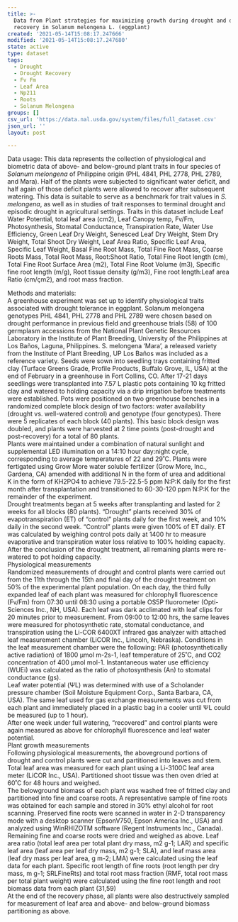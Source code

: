 ```yaml
---
title: >-
  Data from Plant strategies for maximizing growth during drought and drought
  recovery in Solanum melongena L. (eggplant)
created: '2021-05-14T15:08:17.247666'
modified: '2021-05-14T15:08:17.247680'
state: active
type: dataset
tags:
  - Drought
  - Drought Recovery
  - Fv Fm
  - Leaf Area
  - Np211
  - Roots
  - Solanum Melongena
groups: []
csv_url: 'https://data.nal.usda.gov/system/files/full_dataset.csv'
json_url: ''
layout: post

---
```

<p>Data usage: This data represents the collection of physiological and biometric data of above- and below-ground plant traits in four species of <em>Solanum</em> <em>melongena</em> of Philippine origin (PHL 4841, PHL 2778, PHL 2789, and Mara). Half of the plants were subjected to significant water deficit, and half again of those deficit plants were allowed to recover after subsequent watering. This data is suitable to serve as a benchmark for trait values in <em>S. melongena</em>, as well as in studies of trait responses to terminal drought and episodic drought in agricultural settings. Traits in this dataset include Leaf Water Potential, total leaf area (cm2), Leaf Canopy temp, Fv/Fm, Photosynthesis, Stomatal Conductance, Transpiration Rate, Water Use Efficiency, Green Leaf Dry Weight, Senesced Leaf Dry Weight, Stem Dry Weight, Total Shoot Dry Weight, Leaf Area Ratio, Specific Leaf Area, Specific Leaf Weight, Basal Fine Root Mass, Total Fine Root Mass, Coarse Roots Mass, Total Root Mass, Root:Shoot Ratio, Total Fine Root length (cm), Total Fine Root Surface Area (m2), Total Fine Root Volume (m3), Specific fine root length (m/g), Root tissue density (g/m3), Fine root length:Leaf area Ratio (cm/çm2), and root mass fraction.</p>
<p>Methods and materials:<br />
A greenhouse experiment was set up to identify physiological traits associated with drought tolerance in eggplant. Solanum melongena genotypes PHL 4841, PHL 2778 and PHL 2789 were chosen based on drought performance in previous field and greenhouse trials (58) of 100 germplasm accessions from the National Plant Genetic Resources Laboratory in the Institute of Plant Breeding, University of the Philippines at Los Baños, Laguna, Philippines. S. melongena ‘Mara’, a released variety from the Institute of Plant Breeding, UP Los Baños was included as a reference variety. Seeds were sown into seedling trays containing fritted clay (Turface Greens Grade, Profile Products, Buffalo Grove, IL, USA) at the end of February in a greenhouse in Fort Collins, CO. After 17-21 days seedlings were transplanted into 7.57 L plastic pots containing 10 kg fritted clay and watered to holding capacity via a drip irrigation before treatments were established. Pots were positioned on two greenhouse benches in a randomized complete block design of two factors: water availability (drought vs. well-watered control) and genotype (four genotypes). There were 5 replicates of each block (40 plants). This basic block design was doubled, and plants were harvested at 2 time points (post-drought and post-recovery) for a total of 80 plants.<br />
Plants were maintained under a combination of natural sunlight and supplemental LED illumination on a 14:10 hour day:night cycle, corresponding to average temperatures of 22 and 29˚C. Plants were fertigated using Grow More water soluble fertilizer (Grow More, Inc., Gardena, CA) amended with additional N in the form of urea and additional K in the form of KH2PO4 to achieve 79.5-22.5-5 ppm N:P:K daily for the first month after transplantation and transitioned to 60-30-120 ppm N:P:K for the remainder of the experiment.<br />
Drought treatments began at 5 weeks after transplanting and lasted for 2 weeks for all blocks (80 plants). “Drought” plants received 30% of evapotranspiration (ET) of “control” plants daily for the first week, and 10% daily in the second week. “Control” plants were given 100% of ET daily. ET was calculated by weighing control pots daily at 1400 hr to measure evaporative and transpiration water loss relative to 100% holding capacity. After the conclusion of the drought treatment, all remaining plants were re-watered to pot holding capacity.<br />
Physiological measurements<br />
Randomized measurements of drought and control plants were carried out from the 11th through the 15th and final day of the drought treatment on 50% of the experimental plant population. On each day, the third fully expanded leaf of each plant was measured for chlorophyll fluorescence (Fv/Fm) from 07:30 until 08:30 using a portable OS5P fluorometer (Opti-Sciences Inc., NH, USA).  Each leaf was dark acclimated with leaf clips for 20 minutes prior to measurement. From 09:00 to 12:00 hrs, the same leaves were measured for photosynthetic rate, stomatal conductance, and transpiration using the Li-COR 6400XT infrared gas analyzer with attached leaf measurement chamber (LiCOR Inc., Lincoln, Nebraska).  Conditions in the leaf measurement chamber were the following: PAR (photosynthetically active radiation) of 1800 µmol m-2s-1, leaf temperature of 25˚C, and CO2 concentration of 400 µmol mol-1. Instantaneous water use efficiency (WUEi) was calculated as the ratio of photosynthesis (An) to stomatal conductance (gs).<br />
Leaf water potential (ΨL) was determined with use of a Scholander pressure chamber (Soil Moisture Equipment Corp., Santa Barbara, CA, USA). The same leaf used for gas exchange measurements was cut from each plant and immediately placed in a plastic bag in a cooler until ΨL could be measured (up to 1 hour).<br />
After one week under full watering, “recovered” and control plants were again measured as above for chlorophyll fluorescence and leaf water potential.<br />
Plant growth measurements<br />
Following physiological measurements, the aboveground portions of drought and control plants were cut and partitioned into leaves and stem. Total leaf area was measured for each plant using a Li-3100C leaf area meter (LiCOR Inc., USA). Partitioned shoot tissue was then oven dried at 60˚C for 48 hours and weighed.<br />
The belowground biomass of each plant was washed free of fritted clay and partitioned into fine and coarse roots. A representative sample of fine roots was obtained for each sample and stored in 30% ethyl alcohol for root scanning. Preserved fine roots were scanned in water in 2-D transparency mode with a desktop scanner (EpsonV750, Epson America Inc., USA) and analyzed using WinRHIZOTM software (Regent Instruments Inc., Canada). Remaining fine and coarse roots were dried and weighed as above. Leaf area ratio (total leaf area per total plant dry mass, m2 g-1; LAR) and specific leaf area (leaf area per leaf dry mass, m2 g-1; SLA), and leaf mass area (leaf dry mass per leaf area, g m-2; LMA) were calculated using the leaf data for each plant. Specific root length of fine roots (root length per dry mass, m g-1; SRLFineRts) and total root mass fraction (RMF, total root mass per total plant weight) were calculated using the fine root length and root biomass data from each plant (31,59)<br />
At the end of the recovery phase, all plants were also destructively sampled for measurement of leaf area and above- and below-ground biomass partitioning as above.</p>

